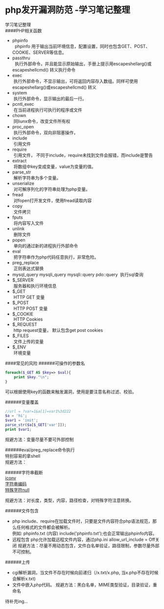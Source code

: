 # php发开漏洞防范 -学习笔记整理
学习笔记整理  
[]()
####PHP相关函数
* phpinfo  
&nbsp;&nbsp;phpinfo 用于输出当前环境信息，配置设置，同时也包含GET、POST、COOKIE、SERVER等信息。
* passthru  
&nbsp;&nbsp;执行外部命令，并且能显示原始输出，手册上提示用escapeshellarg()或escapeshellcmd() 转义执行命令  
* exec  
&nbsp;执行外部命令，不显示输出，可将返回内容存入数组。同样可使用escapeshellarg()或escapeshellcmd() 转义
* system  
&nbsp;执行外部命令，显示输出的最后一行。
* pcntl_exec  
&nbsp;在当前进程执行可执行的程序或文件
* chown  
&nbsp;同liunx命令，改变文件所有权
* proc_open  
&nbsp;执行外部命令，双向非阻塞操作，  
* include  
&nbsp;引用文件
* require  
&nbsp;引用文件， 不同于include，require未找到文件会报错，而include是警告
* extract  
&nbsp;将数组中key变成变量，value为变量的值。   
* parse_str  
&nbsp;解析字符串为多个变量。
* unserialize  
&nbsp;对可解序列化的字符串处理为php变量。  
* fread  
&nbsp;对fopen打开发文件，使用fread读取内容
* copy  
&nbsp;文件拷贝
* fputs  
&nbsp;将内容写入文件
* unlink  
&nbsp;删除文件
* popen  
&nbsp;单向的通过新的进程执行外部命令  
* eval  
&nbsp;把字符串作为php代码任意执行，非常危险。
* preg_replace  
&nbsp;正则表达式替换
* mysql\_query mysqli\_query mysqli::query pdo::query
&nbsp;执行sql查询  
* $\_SERVER  
&nbsp;服务器和执行环境信息  
* $\_GET  
&nbsp;HTTP GET 变量
* $\_POST  
&nbsp;HTTP POST 变量  
* $\_COOKIE  
&nbsp;HTTP Cookies
* $\_REQUEST  
&nbsp;http request变量， 默认包含get post cookies
* $\_FILES  
&nbsp;文件上传的变量
* $\_ENV  
&nbsp;环境变量

####常见的风险
######可操作的参数名

```php
foreach($_GET AS $key=> $val){
	print $key."\n";
}
```  
可以根据使用key的函数来触发漏洞，使用是要注意名称过滤、校验。

######变量覆盖  

```php
//url = ?var=1&a[1]=var1%3d222
$a = 'hi';
$var1 = 'init';
parse_str($a[$_GET['var']]);
print $var1;
```
规避方法：变量尽量不要可外部控制

######eval/preg_replace命令执行  
特别容易的拿shell  
规避方法：

######字符串截断  
[iconv](http://www.cnseay.com/3700/)   
[字符串编码](http://www.cnblogs.com/hongfei/p/3893305.html)  
[特殊字符null](http://php.net/manual/zh/security.filesystem.nullbytes.php)

规避方法：对长度，类型，内容，路径检查，对特殊字符注意转换。

######文件包含  
  *  php include、require在加载文件时，只要是文件内容符合php语法规范，那么任何格式的文件都会被解析。   
例如: phpinfo.txt (内容<?php phpinfo();?>) include('phpinfo.txt');也会正常输出phpinfo内容。  
  * 远程包含
  php允许加载远程文件内容，通过php.ini allow_url_include = Off关闭
  规避方法：尽量不用动态包含，文件白名单验证，路径限制，参数尽量外部不可控制。
 
######上传
    
  * cgi解析漏洞，当文件不存在时候向前递归（/x.txt/x.php, 当x.php不存在时候会解析x.txt)  
  * 文件中嵌入php代码。
 规避方法：黑白名单，MIME类型验证，目录验证，重命名


待补充ing...
